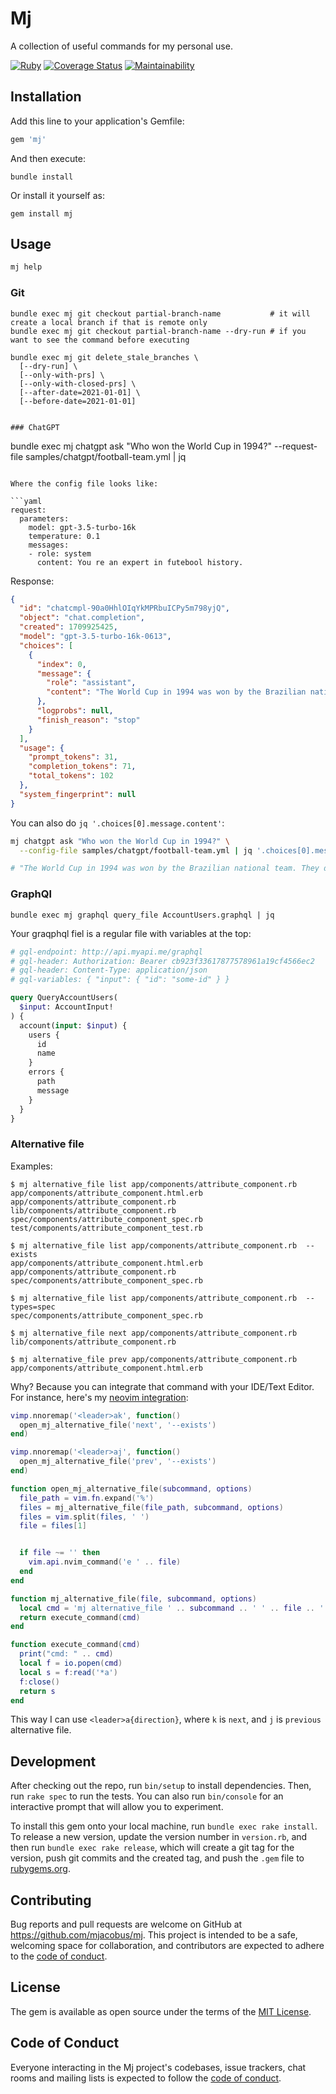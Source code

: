# Mj

A collection of useful commands for my personal use.

[![Ruby](https://github.com/mjacobus/mj/actions/workflows/main.yml/badge.svg)](https://github.com/mjacobus/mj/actions/workflows/main.yml)
[![Coverage Status](https://coveralls.io/repos/github/mjacobus/mj/badge.svg?branch=main)](https://coveralls.io/github/mjacobus/mj?branch=main)
[![Maintainability](https://api.codeclimate.com/v1/badges/52468dead5a8c7568a0f/maintainability)](https://codeclimate.com/github/mjacobus/mj/maintainability)

## Installation

Add this line to your application's Gemfile:

```ruby
gem 'mj'
```

And then execute:

    bundle install

Or install it yourself as:

    gem install mj

## Usage

```bash
mj help
```

### Git

```
bundle exec mj git checkout partial-branch-name           # it will create a local branch if that is remote only
bundle exec mj git checkout partial-branch-name --dry-run # if you want to see the command before executing

bundle exec mj git delete_stale_branches \
  [--dry-run] \
  [--only-with-prs] \
  [--only-with-closed-prs] \
  [--after-date=2021-01-01] \
  [--before-date=2021-01-01]
```

```

### ChatGPT

```

bundle exec mj chatgpt ask "Who won the World Cup in 1994?" --request-file samples/chatgpt/football-team.yml | jq

```

Where the config file looks like:

```yaml
request:
  parameters:
    model: gpt-3.5-turbo-16k
    temperature: 0.1
    messages:
    - role: system
      content: You re an expert in futebool history.
```

Response:

```json
{
  "id": "chatcmpl-90a0HhlOIqYkMPRbuICPy5m798yjQ",
  "object": "chat.completion",
  "created": 1709925425,
  "model": "gpt-3.5-turbo-16k-0613",
  "choices": [
    {
      "index": 0,
      "message": {
        "role": "assistant",
        "content": "The World Cup in 1994 was won by the Brazilian national team. They defeated Italy in the final match, which was held at the Rose Bowl stadium in Pasadena, California, United States. The match ended in a 0-0 draw after extra time, and Brazil won the penalty shootout 3-2 to claim their fourth World Cup title."
      },
      "logprobs": null,
      "finish_reason": "stop"
    }
  ],
  "usage": {
    "prompt_tokens": 31,
    "completion_tokens": 71,
    "total_tokens": 102
  },
  "system_fingerprint": null
}
```

You can also do `jq '.choices[0].message.content'`:

```sh
mj chatgpt ask "Who won the World Cup in 1994?" \
  --config-file samples/chatgpt/football-team.yml | jq '.choices[0].message.content'

# "The World Cup in 1994 was won by the Brazilian national team. They defeated Italy in the final match, which was held at the Rose Bowl stadium in Pasadena, California, United States. The match ended in a 0-0 draw after extra time, and Brazil won the penalty shootout 3-2 to claim their fourth World Cup title."
```

### GraphQl

```
bundle exec mj graphql query_file AccountUsers.graphql | jq
```

Your graqphql fiel is a regular file with variables at the top:

```graphql
# gql-endpoint: http://api.myapi.me/graphql
# gql-header: Authorization: Bearer cb923f33617877578961a19cf4566ec2
# gql-header: Content-Type: application/json
# gql-variables: { "input": { "id": "some-id" } }

query QueryAccountUsers(
  $input: AccountInput!
) {
  account(input: $input) {
    users {
      id
      name
    }
    errors {
      path
      message
    }
  }
}
```

### Alternative file

Examples:

```
$ mj alternative_file list app/components/attribute_component.rb
app/components/attribute_component.html.erb
app/components/attribute_component.rb
lib/components/attribute_component.rb
spec/components/attribute_component_spec.rb
test/components/attribute_component_test.rb

$ mj alternative_file list app/components/attribute_component.rb  --exists
app/components/attribute_component.html.erb
app/components/attribute_component.rb
spec/components/attribute_component_spec.rb

$ mj alternative_file list app/components/attribute_component.rb  --types=spec
spec/components/attribute_component_spec.rb

$ mj alternative_file next app/components/attribute_component.rb
lib/components/attribute_component.rb

$ mj alternative_file prev app/components/attribute_component.rb
app/components/attribute_component.html.erb
```

Why? Because you can integrate that command with your IDE/Text Editor. For instance, here's my [neovim integration](https://github.com/mjacobus/dotfiles/blob/d8ceda659dc9b587ab22b05fc15eac2fa5b477d7/neovim/.config/nvim/init.lua#L31-L63):

```lua
vimp.nnoremap('<leader>ak', function()
  open_mj_alternative_file('next', '--exists')
end)

vimp.nnoremap('<leader>aj', function()
  open_mj_alternative_file('prev', '--exists')
end)

function open_mj_alternative_file(subcommand, options)
  file_path = vim.fn.expand('%')
  files = mj_alternative_file(file_path, subcommand, options)
  files = vim.split(files, ' ')
  file = files[1]


  if file ~= '' then
    vim.api.nvim_command('e ' .. file)
  end
end

function mj_alternative_file(file, subcommand, options)
  local cmd = 'mj alternative_file ' .. subcommand .. ' ' .. file .. ' ' .. options
  return execute_command(cmd)
end

function execute_command(cmd)
  print("cmd: " .. cmd)
  local f = io.popen(cmd)
  local s = f:read('*a')
  f:close()
  return s
end
```

This way I can use `<leader>a{direction}`, where `k` is `next`, and `j` is `previous` alternative file.

## Development

After checking out the repo, run `bin/setup` to install dependencies. Then, run `rake spec` to run the tests. You can also run `bin/console` for an interactive prompt that will allow you to experiment.

To install this gem onto your local machine, run `bundle exec rake install`. To release a new version, update the version number in `version.rb`, and then run `bundle exec rake release`, which will create a git tag for the version, push git commits and the created tag, and push the `.gem` file to [rubygems.org](https://rubygems.org).

## Contributing

Bug reports and pull requests are welcome on GitHub at <https://github.com/mjacobus/mj>. This project is intended to be a safe, welcoming space for collaboration, and contributors are expected to adhere to the [code of conduct](https://github.com/mjacobus/mj/blob/main/CODE_OF_CONDUCT.md).

## License

The gem is available as open source under the terms of the [MIT License](https://opensource.org/licenses/MIT).

## Code of Conduct

Everyone interacting in the Mj project's codebases, issue trackers, chat rooms and mailing lists is expected to follow the [code of conduct](https://github.com/mjacobus/mj/blob/main/CODE_OF_CONDUCT.md).
